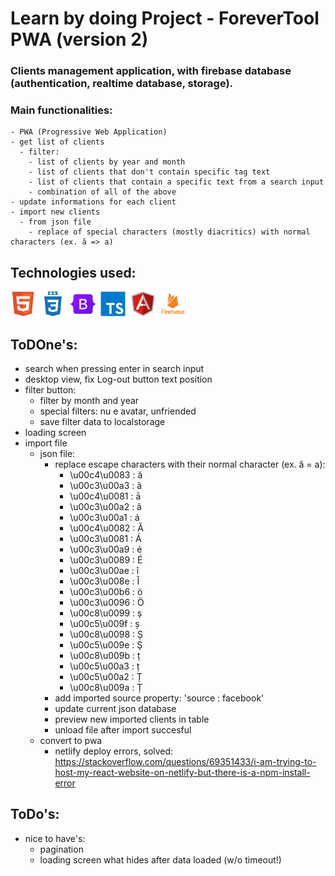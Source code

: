 # Learn by doing Project - ForeverTool PWA (version 2)

### Clients management application, with firebase database (authentication, realtime database, storage).
  ### Main functionalities:
    - PWA (Progressive Web Application)
    - get list of clients
      - filter:
        - list of clients by year and month
        - list of clients that don't contain specific tag text
        - list of clients that contain a specific text from a search input
        - combination of all of the above
    - update informations for each client
    - import new clients
      - from json file
        - replace of special characters (mostly diacritics) with normal characters (ex. ă => a)


## Technologies used:
<div>
  <img src="https://github.com/devicons/devicon/blob/master/icons/html5/html5-original.svg" title="HTML5" alt="HTML" width="40" height="40"/>&nbsp;
  <img src="https://github.com/devicons/devicon/blob/master/icons/css3/css3-plain-wordmark.svg"  title="CSS3" alt="CSS" width="40" height="40"/>&nbsp;
  <img src="https://github.com/devicons/devicon/blob/master/icons/bootstrap/bootstrap-original.svg "  title="Bootstrap" alt="Bootstrap" width="40" height="40"/>&nbsp;
  <img src="https://github.com/devicons/devicon/blob/master/icons/typescript/typescript-original.svg" title="TypeScript" alt="TypeScript" width="40" height="40"/>&nbsp;
  <img src="https://github.com/devicons/devicon/blob/master/icons/angularjs/angularjs-original.svg" title="Angular" alt="Angular" width="40" height="40"/>&nbsp;
  <img src="https://github.com/devicons/devicon/blob/master/icons/firebase/firebase-plain-wordmark.svg" title="Firebase" alt="Firebase" width="40" height="40"/>&nbsp;
</div>


  ## ToDOne's:
  - search when pressing enter in search input
  - desktop view, fix Log-out button text position
  - filter button:
    - filter by month and year
    - special filters: nu e avatar, unfriended
    - save filter data to localstorage
  - loading screen
  - import file
    - json file:
      - replace escape characters with their normal character (ex. ă = a):
        - \u00c4\u0083 : ă
        - \u00c3\u00a3 : ã
        - \u00c4\u0081 : ā
        - \u00c3\u00a2 : â
        - \u00c3\u00a1 : á
        - \u00c4\u0082 : Ă
        - \u00c3\u0081 : Á
        - \u00c3\u00a9 : é
        - \u00c3\u0089 : É
        - \u00c3\u00ae : î
        - \u00c3\u008e : Î
        - \u00c3\u00b6 : ö
        - \u00c3\u0096 : Ö
        - \u00c8\u0099 : ș
        - \u00c5\u009f : ș
        - \u00c8\u0098 : Ș
        - \u00c5\u009e : Ş
        - \u00c8\u009b : ț
        - \u00c5\u00a3 : ț
        - \u00c5\u00a2 : Ț
        - \u00c8\u009a : Ț
      - add imported source property: 'source : facebook'
      - update current json database
      - preview new imported clients in table
      - unload file after import succesful
    - convert to pwa
      - netlify deploy errors, solved: https://stackoverflow.com/questions/69351433/i-am-trying-to-host-my-react-website-on-netlify-but-there-is-a-npm-install-error
  
  ## ToDo's:
  - nice to have's:
    - pagination
    - loading screen what hides after data loaded (w/o timeout!)
